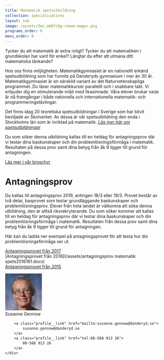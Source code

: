 ```yaml
---
title: Matematik spetsutbildning
collection: specializations
layout: sub
image: /assets/5mz_m06fc9g-roman-mager.png
programs_order: 0
menu_order: 0
---
```


Tycker du att matematik är extra roligt? Tycker du att matematiken i grundskolan har varit för enkel? Längtar du efter att utmana ditt matematiska tänkande? 

Hos oss finns möjligheten. Matematikgymnasiet är en nationellt erkänd spetsutbildning som har funnits på Danderyds gymnasium i mer än 30 år. Matematikgymnasiet är en särskild variant av det Naturvetenskapliga programmet. Du läser matematikkurser parallellt och i snabbare takt. Vi erbjuder dig en stimulerande miljö med likasinnade. Våra elever brukar varje år nå framgångar i både nationella och internationella matematik- och programmeringstävlingar.

Det finns idag 20 teoretiska spetsutbildningar i Sverige som har blivit beviljade av Skolverket. Av dessa är vår spetsutbildning den enda i Stockholms län som är inriktad på matematik. [<i>Läs mer här om spetsutbildningar</i>](http://www.spetsutbildningar.se/index.php/#start)

Du som söker denna utbildning kallas till en heldag för antagningsprov där vi testar dina baskunskaper och din problemlösningsförmåga i matematik. Resultaten på dessa prov samt dina betyg från åk 9 ligger till grund för antagningen.

[Läs mer i vår broschyr](/assets/BroschyrMaspets.2018-2019.pdf)

# Antagningsprov

Du kallas till antagningsprov 2019, antingen 18/3 eller 19/3. Provet består av två delar, basprovet som testar grundläggande baskunskaper och problemlösningsprov. Elever från hela landet är välkomna att söka denna utbildning, den är alltså riksrekryterande. Du som söker kommer att kallas till en heldag för antagningsprov där vi testar dina baskunskaper och din problemlösningsförmåga i matematik. Resultaten från dessa prov samt dina betyg från åk 9 ligger till grund för antagningen. 

Här kan du ladda ner exempel på antagningsprovet för att testa hur din problemlösningsförmåga ser ut.

[Antagningsprovet från 2017](/assets/masint171.docx)
<br>
[Antagningsprovet från 2016](/assets/antagningsprov matematik spets2016161.docx)
<br>
[Antagningsprovet från 2015](/assets/masint151.docx)

<div class="profile">
	<img class="profile__image" src="/assets/SGW.png" alt="Susanne Gennow">
	<div class="profile__info">
		<div class="profile__title">Susanne Gennow</div>

		<a class="profile__link" href="mailto:susanne.gennow@danderyd.se">
			susanne.gennow@danderyd.se
		</a>
		<a class="profile__link" href="tel:08-568 913 26">
			08-568 913 26
		</a>
	</div>
</div>
